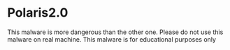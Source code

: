 # Polaris2.0
This malware is more dangerous than the other one. Please do not use this malware on real machine. This malware is for educational purposes only
